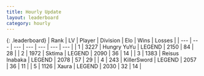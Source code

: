 ```yaml
---
title: Hourly Update
layout: leaderboard
category: hourly
---
```


{: .leaderboard}
| Rank | LV | Player | Division | Elo | Wins | Losses |
| --- | --- | --- | --- | --- | --- | --- |
| <span data-change="0">1</span> | 3227 | <span title="ID: 164871">Hungry YuYu</span> | LEGEND | <span data-change="4">2150</span> | <span data-change="1">84</span> | <span data-change="0">28</span> |
| <span data-change="0">2</span> | 1972 | <span title="ID: 353063">Sktima</span> | LEGEND | <span data-change="0">2090</span> | <span data-change="0">36</span> | <span data-change="0">14</span> |
| <span data-change="0">3</span> | 1383 | <span title="ID: 451068">Reisus Inabaka</span> | LEGEND | <span data-change="0">2078</span> | <span data-change="0">57</span> | <span data-change="0">29</span> |
| <span data-change="0">4</span> | 243 | <span title="ID: 654579">KillerSword</span> | LEGEND | <span data-change="0">2057</span> | <span data-change="0">36</span> | <span data-change="0">11</span> |
| <span data-change="0">5</span> | 1126 | <span title="ID: 200908">Xaura</span> | LEGEND | <span data-change="0">2030</span> | <span data-change="0">32</span> | <span data-change="0">14</span> |